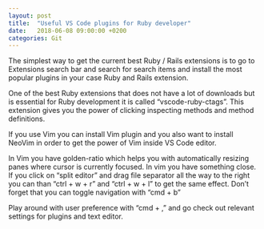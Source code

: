 ```yaml
---
layout: post
title:  "Useful VS Code plugins for Ruby developer"
date:   2018-06-08 09:00:00 +0200
categories: Git
---
```


The simplest way to get the current best Ruby / Rails extensions is to go to Extensions search bar and search for search items and install the most popular plugins in your case Ruby and Rails extension.

One of the best Ruby extensions that does not have a lot of downloads but is essential for Ruby development it is called “vscode-ruby-ctags”. This extension gives you the power of clicking inspecting methods and method definitions.

If you use Vim you can install Vim plugin and you also want to install NeoVim in order to get the power of Vim inside VS Code editor.

In Vim you have golden-ratio which helps you with automatically resizing panes where cursor is currently focused. In vim you have something close. If you click on “split editor” and drag file separator all the way to the right you can than “ctrl + w + r” and “ctrl + w + l” to get the same effect. Don’t forget that you can toggle navigation with “cmd + b”

Play around with user preference with “cmd + ,” and go check out relevant settings for plugins and text editor.
